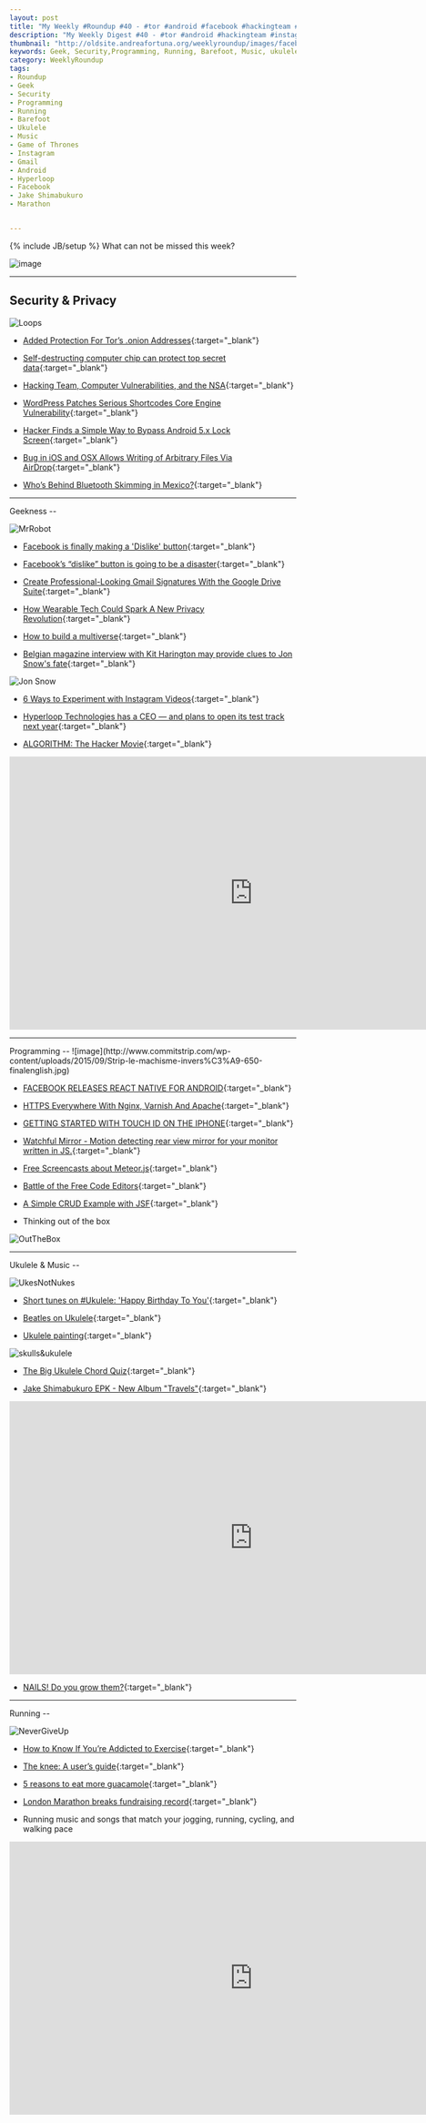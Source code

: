 ```yaml
---
layout: post
title: "My Weekly #Roundup #40 - #tor #android #facebook #hackingteam #instagram"
description: "My Weekly Digest #40 - #tor #android #hackingteam #instagram #privacy #hyperloop #ukulele #facebook"
thumbnail: "http://oldsite.andreafortuna.org/weeklyroundup/images/facebook-really-dislike.png"
keywords: Geek, Security,Programming, Running, Barefoot, Music, ukulele, transcription, Kit Harington, Tor, Beatles, London Marathon, Jake Shimabukuro, Hacking Team, Facebook Dislike,v  Gmail, Instagram, Game of Thrones, Jon Snow, Android, Hyperloop
category: WeeklyRoundup
tags: 
- Roundup
- Geek
- Security
- Programming
- Running
- Barefoot
- Ukulele
- Music
- Game of Thrones
- Instagram
- Gmail
- Android
- Hyperloop
- Facebook
- Jake Shimabukuro
- Marathon


---
```

{% include JB/setup %}
What can not be missed this week? 

![image](/weeklyroundup/images/facebook-really-dislike.png)
<!-- more -->

<hr/>

Security & Privacy
--
![Loops](http://imgs.xkcd.com/comics/tech_loops.png)

- [Added Protection For Tor’s .onion Addresses](http://www.geeksaresexy.net/2015/09/14/added-protection-for-tors-onion-addresses/){:target="_blank"}

- [Self-destructing computer chip can protect top secret data](http://www.engadget.com/2015/09/12/self-destructing-computer-chip-darpa/){:target="_blank"}

- [Hacking Team, Computer Vulnerabilities, and the NSA](https://www.schneier.com/blog/archives/2015/09/hacking_team_co.html){:target="_blank"}

- [WordPress Patches Serious Shortcodes Core Engine Vulnerability](http://threatpost.com/wordpress-patches-serious-shortcodes-core-engine-vulnerability/114673/){:target="_blank"}

- [Hacker Finds a Simple Way to Bypass Android 5.x Lock Screen](http://thehackernews.com/2015/09/bypass-android-lockscreen.html){:target="_blank"}

- [Bug in iOS and OSX Allows Writing of Arbitrary Files Via AirDrop](http://threatpost.com/bug-in-ios-and-osx-allows-writing-of-arbitrary-files-via-airdrop/114681/){:target="_blank"}

- [Who’s Behind Bluetooth Skimming in Mexico?](http://krebsonsecurity.com/2015/09/whos-behind-bluetooth-skimming-in-mexico/){:target="_blank"}


<hr/>
Geekness
--

![MrRobot](http://www.commitstrip.com/wp-content/uploads/2015/09/Strip-Mr-Robot-english650-final.jpg)

- [Facebook is finally making a 'Dislike' button](http://fortune.com/2015/09/15/facebook-dislike-button/){:target="_blank"}

- [Facebook’s “dislike” button is going to be a disaster](http://qz.com/503361/facebooks-dislike-button-is-going-to-be-a-disaster/){:target="_blank"}

- [Create Professional-Looking Gmail Signatures With the Google Drive Suite](http://lifehacker.com/create-professional-looking-gmail-signatures-with-the-g-1730631606){:target="_blank"}

- [How Wearable Tech Could Spark A New Privacy Revolution](http://techcrunch.com/2015/09/12/how-wearable-tech-could-spark-a-new-privacy-revolution/){:target="_blank"}

- [How to build a multiverse](http://www.economist.com/node/21573529){:target="_blank"}

- [Belgian magazine interview with Kit Harington may provide clues to Jon Snow's fate](http://mashable.com/2015/09/15/kit-harington-interview-jon-snow-clue/?utm_source=feedly&utm_medium=webfeeds#iZnrt7VpG5kO){:target="_blank"}

![Jon Snow](http://rack.1.mshcdn.com/media/ZgkyMDE1LzA5LzE1L2Y3L0pvbl9Tbm93X2hlLjg0OWViLmpwZwpwCXRodW1iCTk1MHg1MzQjCmUJanBn/3c174807/050/Jon_Snow_header.jpg)

- [6 Ways to Experiment with Instagram Videos](http://simplymeasured.com/blog/6-ways-to-experiment-with-instagram-videos/){:target="_blank"}

- [Hyperloop Technologies has a CEO — and plans to open its test track next year](http://www.theverge.com/2015/9/16/9333235/hyperloop-technologies-test-track-2016-rob-lloyd){:target="_blank"}

- [ALGORITHM: The Hacker Movie](https://www.youtube.com/watch?v=6qpudAhYhpc&feature=youtu.be){:target="_blank"}

<iframe width="853" height="480" src="https://www.youtube.com/embed/6qpudAhYhpc" frameborder="0" allowfullscreen></iframe>


<hr/>
Programming
--
![image](http://www.commitstrip.com/wp-content/uploads/2015/09/Strip-le-machisme-invers%C3%A9-650-finalenglish.jpg)

- [FACEBOOK RELEASES REACT NATIVE FOR ANDROID](http://www.programmableweb.com/news/facebook-releases-react-native-android/2015/09/16){:target="_blank"}

- [HTTPS Everywhere With Nginx, Varnish And Apache](http://www.smashingmagazine.com/2015/09/https-everywhere-with-nginx-varnish-apache/){:target="_blank"}

- [GETTING STARTED WITH TOUCH ID ON THE IPHONE](http://www.programmableweb.com/news/getting-started-touch-id-iphone/how-to/2015/09/17){:target="_blank"}

- [Watchful Mirror - Motion detecting rear view mirror for your monitor written in JS.](https://github.com/pwdonald/watchful_mirror){:target="_blank"}

- [Free Screencasts about Meteor.js](http://devfreecasts.org/meteor/){:target="_blank"}

- [Battle of the Free Code Editors](http://developer.telerik.com/featured/battle-of-the-free-code-editors/){:target="_blank"}

- [A Simple CRUD Example with JSF](http://www.codeproject.com/Articles/1030872/A-Simple-CRUD-Example-with-JSF){:target="_blank"}

- Thinking out of the box

![OutTheBox](http://33.media.tumblr.com/1678ed243c666fa789a1072ce03ab24c/tumblr_inline_nun7c1jYXZ1raprkq_500.gif)


<hr/>
Ukulele & Music
--

![UkesNotNukes](https://s-media-cache-ak0.pinimg.com/236x/3b/2c/22/3b2c2286fe9c06f163e1e178d18eeca1.jpg)

- [Short tunes on #Ukulele: 'Happy Birthday To You'](http://oldsite.andreafortuna.org/ukulele/2015/09/14/happy-birthday/){:target="_blank"}

- [Beatles on Ukulele](http://www.easyukulele.com/beatles-ukulele.html){:target="_blank"}

- [Ukulele painting](http://ukehunt.tumblr.com/post/129225505295/milkcratetheft-i-finished-the-ukulele-id-been){:target="_blank"}

![skulls&ukulele](http://41.media.tumblr.com/e3c76e98ae3a7db5573e242bf6fa43e7/tumblr_nuj3w8nkL31svk559o1_500.jpg)

- [The Big Ukulele Chord Quiz](http://ukulelehunt.com/2015/09/16/the-big-ukulele-chord-quiz/){:target="_blank"}

- [Jake Shimabukuro EPK - New Album "Travels"](https://www.youtube.com/watch?v=7GyKpdVI6FE){:target="_blank"}

<iframe width="853" height="480" src="https://www.youtube.com/embed/7GyKpdVI6FE" frameborder="0" allowfullscreen></iframe>

- [NAILS! Do you grow them?](http://forum.ukuleleunderground.com/showthread.php?428-NAILS!-Do-you-grow-them){:target="_blank"}



<hr/>
Running
--

![NeverGiveUp](https://s-media-cache-ak0.pinimg.com/236x/50/b3/36/50b336fc6bd218de93da7e371bf66562.jpg)

- [How to Know If You’re Addicted to Exercise](http://www.self.com/fitness/2014/09/how-to-know-addicted-to-exercise/){:target="_blank"}

- [The knee: A user’s guide](http://www.runnersworld.co.uk/health/the-knee-a-users-guide/14010.html){:target="_blank"}

- [5 reasons to eat more guacamole](http://www.runnersworld.co.uk/nutrition/5-reasons-to-eat-more-guacamole/14025.html){:target="_blank"}

- [London Marathon breaks fundraising record](http://www.worldrunning.com/news/london-marathon-breaks-fundraising-record/){:target="_blank"}

- Running music and songs that match your jogging, running, cycling, and walking pace

<iframe width="853" height="480" src="https://www.youtube.com/embed/8sUXInzxQo0" frameborder="0" allowfullscreen></iframe>



